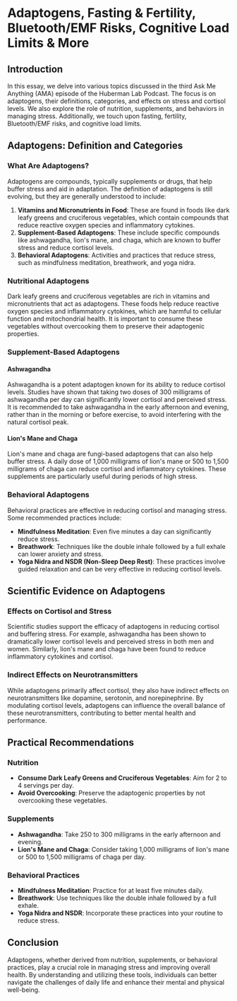 # Adaptogens, Fasting & Fertility, Bluetooth/EMF Risks, Cognitive Load Limits & More

## Introduction

In this essay, we delve into various topics discussed in the third Ask Me Anything (AMA) episode of the Huberman Lab Podcast. The focus is on adaptogens, their definitions, categories, and effects on stress and cortisol levels. We also explore the role of nutrition, supplements, and behaviors in managing stress. Additionally, we touch upon fasting, fertility, Bluetooth/EMF risks, and cognitive load limits.

## Adaptogens: Definition and Categories

### What Are Adaptogens?

Adaptogens are compounds, typically supplements or drugs, that help buffer stress and aid in adaptation. The definition of adaptogens is still evolving, but they are generally understood to include:

1. **Vitamins and Micronutrients in Food**: These are found in foods like dark leafy greens and cruciferous vegetables, which contain compounds that reduce reactive oxygen species and inflammatory cytokines.
2. **Supplement-Based Adaptogens**: These include specific compounds like ashwagandha, lion's mane, and chaga, which are known to buffer stress and reduce cortisol levels.
3. **Behavioral Adaptogens**: Activities and practices that reduce stress, such as mindfulness meditation, breathwork, and yoga nidra.

### Nutritional Adaptogens

Dark leafy greens and cruciferous vegetables are rich in vitamins and micronutrients that act as adaptogens. These foods help reduce reactive oxygen species and inflammatory cytokines, which are harmful to cellular function and mitochondrial health. It is important to consume these vegetables without overcooking them to preserve their adaptogenic properties.

### Supplement-Based Adaptogens

#### Ashwagandha

Ashwagandha is a potent adaptogen known for its ability to reduce cortisol levels. Studies have shown that taking two doses of 300 milligrams of ashwagandha per day can significantly lower cortisol and perceived stress. It is recommended to take ashwagandha in the early afternoon and evening, rather than in the morning or before exercise, to avoid interfering with the natural cortisol peak.

#### Lion's Mane and Chaga

Lion's mane and chaga are fungi-based adaptogens that can also help buffer stress. A daily dose of 1,000 milligrams of lion's mane or 500 to 1,500 milligrams of chaga can reduce cortisol and inflammatory cytokines. These supplements are particularly useful during periods of high stress.

### Behavioral Adaptogens

Behavioral practices are effective in reducing cortisol and managing stress. Some recommended practices include:

- **Mindfulness Meditation**: Even five minutes a day can significantly reduce stress.
- **Breathwork**: Techniques like the double inhale followed by a full exhale can lower anxiety and stress.
- **Yoga Nidra and NSDR (Non-Sleep Deep Rest)**: These practices involve guided relaxation and can be very effective in reducing cortisol levels.

## Scientific Evidence on Adaptogens

### Effects on Cortisol and Stress

Scientific studies support the efficacy of adaptogens in reducing cortisol and buffering stress. For example, ashwagandha has been shown to dramatically lower cortisol levels and perceived stress in both men and women. Similarly, lion's mane and chaga have been found to reduce inflammatory cytokines and cortisol.

### Indirect Effects on Neurotransmitters

While adaptogens primarily affect cortisol, they also have indirect effects on neurotransmitters like dopamine, serotonin, and norepinephrine. By modulating cortisol levels, adaptogens can influence the overall balance of these neurotransmitters, contributing to better mental health and performance.

## Practical Recommendations

### Nutrition

- **Consume Dark Leafy Greens and Cruciferous Vegetables**: Aim for 2 to 4 servings per day.
- **Avoid Overcooking**: Preserve the adaptogenic properties by not overcooking these vegetables.

### Supplements

- **Ashwagandha**: Take 250 to 300 milligrams in the early afternoon and evening.
- **Lion's Mane and Chaga**: Consider taking 1,000 milligrams of lion's mane or 500 to 1,500 milligrams of chaga per day.

### Behavioral Practices

- **Mindfulness Meditation**: Practice for at least five minutes daily.
- **Breathwork**: Use techniques like the double inhale followed by a full exhale.
- **Yoga Nidra and NSDR**: Incorporate these practices into your routine to reduce stress.

## Conclusion

Adaptogens, whether derived from nutrition, supplements, or behavioral practices, play a crucial role in managing stress and improving overall health. By understanding and utilizing these tools, individuals can better navigate the challenges of daily life and enhance their mental and physical well-being.